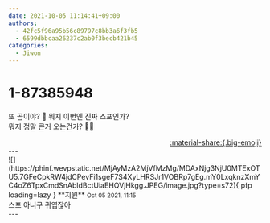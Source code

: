 ```yaml
---
date: 2021-10-05 11:14:41+09:00
authors:
  - 42fc5f96a95b56c89797c8bb3a6f3fb5
  - 6599dbbcaa26237c2ab0f3becb421b45
categories:
  - Jiwon
---
```


# 1-87385948

<div class="post-container" markdown="1">
<div class="content-container md-sidebar__scrollwrap" markdown="1">

또 곰이야? 🧸 뭐지 이번엔 진짜 스포인가? <br>뭐지 정말 큰거 오는건가? 🧸🧸

</div>
</div>

<div style="text-align: right;" markdown="1">
<a href="https://weverse.io/fromis9/fanpost/1-87385948" style="text-align: right;">:material-share:{.big-emoji}</a>
</div>
---

<div class="comments-container md-sidebar__scrollwrap" markdown="1">
<div class="comment" markdown="1">
<div class='id-container' markdown="1">
![](https://phinf.wevpstatic.net/MjAyMzA2MjVfMzMg/MDAxNjg3NjU0MTExOTU5.7GFeCpkRW4jdCPevFi1sgeF7S4XyLHRSJr1VOBRp7gEg.mY0LxqknzXmYC4oZ6TpxCmdSnAbldBctUiaEHQVjHkgg.JPEG/image.jpg?type=s72){ pfp loading=lazy }
**<span class="artist">지원</span>** <small>Oct 05 2021, 11:15</small><br>
</div>
<div class='comment-body' markdown="1">
스포 아니구 귀엽잖아
</div>
</div>
</div>
---
